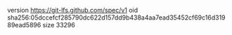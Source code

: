 version https://git-lfs.github.com/spec/v1
oid sha256:05dccefcf285790dc622d157dd9b438a4aa7ead35452cf69c16d31989ead5896
size 33296
